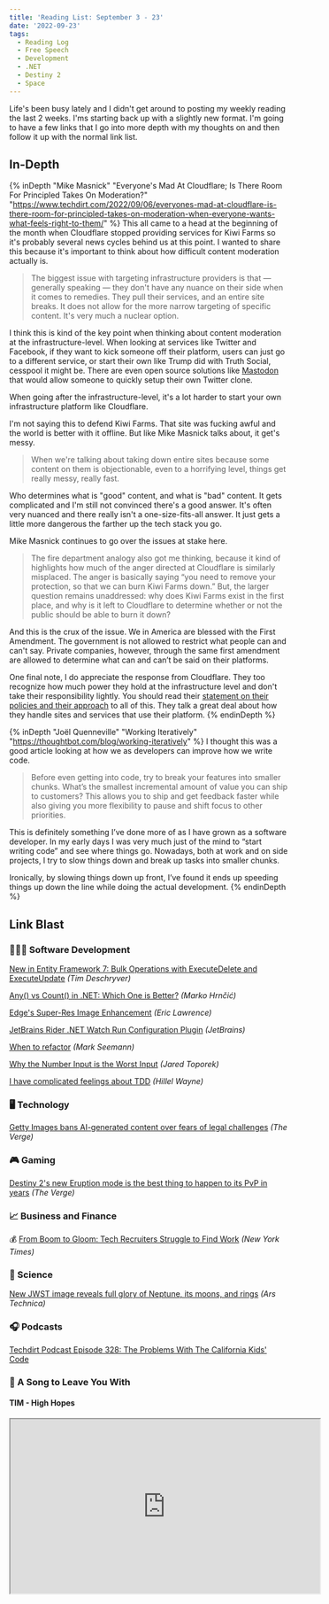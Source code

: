 ```yaml
---
title: 'Reading List: September 3 - 23'
date: '2022-09-23'
tags:
  - Reading Log
  - Free Speech
  - Development
  - .NET
  - Destiny 2
  - Space
---
```


Life's been busy lately and I didn't get around to posting my weekly reading the last 2 weeks. I'ms starting back up with a slightly new format. I'm going to have a few links that I go into more depth with my thoughts on and then follow it up with the normal link list.
<!-- excerpt -->

<div class="reading-log"></div>

## In-Depth

{% inDepth "Mike Masnick" "Everyone's Mad At Cloudflare; Is There Room For Principled Takes On Moderation?" "https://www.techdirt.com/2022/09/06/everyones-mad-at-cloudflare-is-there-room-for-principled-takes-on-moderation-when-everyone-wants-what-feels-right-to-them/" %}
  This all came to a head at the beginning of the month when Cloudflare stopped providing services for Kiwi Farms so it's probably several news cycles behind us at this point. I wanted to share this because it's important to think about how difficult content moderation actually is.

  <blockquote><p>The biggest issue with targeting infrastructure providers is that — generally speaking — they don't have any nuance on their side when it comes to remedies. They pull their services, and an entire site breaks. It does not allow for the more narrow targeting of specific content. It's very much a nuclear option.</p></blockquote>

  I think this is kind of the key point when thinking about content moderation at the infrastructure-level. When looking at services like Twitter and Facebook, if they want to kick someone off their platform, users can just go to a different service, or start their own like Trump did with Truth Social, cesspool it might be. There are even open source solutions like [Mastodon](https://joinmastodon.org/) that would allow someone to quickly setup their own Twitter clone.

  When going after the infrastructure-level, it's a lot harder to start your own infrastructure platform like Cloudflare.</p>

  I'm not saying this to defend Kiwi Farms. That site was fucking awful and the world is better with it offline. But like Mike Masnick talks about, it get's messy.

  <blockquote><p>When we're talking about taking down entire sites because some content on them is objectionable, even to a horrifying level, things get really messy, really fast.</p></blockquote>

  Who determines what is "good" content, and what is "bad" content. It gets complicated and I'm still not convinced there's a good answer. It's often very nuanced and there really isn't a one-size-fits-all answer. It just gets a little more dangerous the farther up the tech stack you go.

  Mike Masnick continues to go over the issues at stake here.

  <blockquote><p>The fire department analogy also got me thinking, because it kind of highlights how much of the anger directed at Cloudflare is similarly misplaced. The anger is basically saying “you need to remove your protection, so that we can burn Kiwi Farms down.” But, the larger question remains unaddressed: why does Kiwi Farms exist in the first place, and why is it left to Cloudflare to determine whether or not the public should be able to burn it down?</p></blockquote>

  And this is the crux of the issue. We in America are blessed with the First Amendment. The government is not allowed to restrict what people can and can't say. Private companies, however, through the same first amendment are allowed to determine what can and can’t be said on their platforms.

  One final note, I do appreciate the response from Cloudflare. They too recognize how much power they hold at the infrastructure level and don't take their responsibility lightly. You should read their [statement on their policies and their approach](https://blog.cloudflare.com/cloudflares-abuse-policies-and-approach/) to all of this. They talk a great deal about how they handle sites and services that use their platform.
{% endinDepth %}

{% inDepth "Joël Quenneville" "Working Iteratively" "https://thoughtbot.com/blog/working-iteratively" %}
  I thought this was a good article looking at how we as developers can improve how we write code.

  <blockquote><p>Before even getting into code, try to break your features into smaller chunks. What’s the smallest incremental amount of value you can ship to customers? This allows you to ship and get feedback faster while also giving you more flexibility to pause and shift focus to other priorities.</p></blockquote>

  This is definitely something I’ve done more of as I have grown as a software developer. In my early days I was very much just of the mind to “start writing code” and see where things go. Nowadays, both at work and on side projects, I try to slow things down and break up tasks into smaller chunks.

  Ironically, by slowing things down up front, I’ve found it ends up speeding things up down the line while doing the actual development.
{% endinDepth %}

## Link Blast

<h3 className="text">👨🏼‍💻 Software Development</h3>

[New in Entity Framework 7: Bulk Operations with ExecuteDelete and ExecuteUpdate](https://timdeschryver.dev/blog/new-in-entity-framework-7-bulk-operations-with-executedelete-and-executeupdate?) *(Tim Deschryver)*

[Any() vs Count() in .NET: Which One is Better?](https://code-maze.com/any-vs-count-dotnet/) *(Marko Hrnčić)*

[Edge's Super-Res Image Enhancement](https://textslashplain.com/2022/09/12/edges-super-res-image-enhancement/) *(Eric Lawrence)*

[JetBrains Rider .NET Watch Run Configuration Plugin](https://blog.jetbrains.com/dotnet/2022/09/12/jetbrains-rider-net-watch-run-configuration-plugin/) *(JetBrains)*

[When to refactor](https://blog.ploeh.dk/2022/09/19/when-to-refactor/) *(Mark Seemann)*

[Why the Number Input is the Worst Input](https://stackoverflow.blog/2022/09/15/why-the-number-input-is-the-worst-input/) *(Jared Toporek)*

[I have complicated feelings about TDD](https://buttondown.email/hillelwayne/archive/i-have-complicated-feelings-about-tdd-8403/) *(Hillel Wayne)*

<h3 className="text">🖥 Technology</h3>

[Getty Images bans AI-generated content over fears of legal challenges](https://www.theverge.com/2022/9/21/23364696/getty-images-ai-ban-generated-artwork-illustration-copyright) *(The Verge)*

<h3 className="text">🎮 Gaming</h3>

[Destiny 2's new Eruption mode is the best thing to happen to its PvP in years](https://www.theverge.com/2022/9/7/23340667/destiny-2-eruption-iron-banner-mode-explained-review) *(The Verge)*

<h3 className="text">📈 Business and Finance</h3>

💰 [From Boom to Gloom: Tech Recruiters Struggle to Find Work](https://www.nytimes.com/2022/09/07/technology/recruiters-tech-layoffs.html) *(New York Times)*

<h3 className="text">🔬 Science</h3>

[New JWST image reveals full glory of Neptune, its moons, and rings](https://arstechnica.com/science/2022/09/webb-telescope-captures-dazzling-views-of-neptune-and-its-moons/) *(Ars Technica)*

<h3 className="text">🎧 Podcasts</h3>

[Techdirt Podcast Episode 328: The Problems With The California Kids' Code](https://www.techdirt.com/2022/09/06/techdirt-podcast-episode-328-the-problems-with-the-california-kids-code/)

<h3 className="text">🎵 A Song to Leave You With</h3>

#### TIM - High Hopes

<fit-vids>
    <iframe
        width="560"
        height="315"
        src="https://www.youtube.com/embed/pw0kJMh9SfM"
        title="TIM - High Hopes"
        allow="accelerometer; autoplay; clipboard-write; encrypted-media; gyroscope; picture-in-picture"
        allowfullscreen></iframe>
</fit-vids>